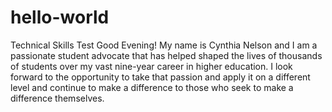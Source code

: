 # hello-world
Technical Skills Test
Good Evening! My name is Cynthia Nelson and I am a passionate student advocate that has helped shaped the lives of thousands of students over my vast nine-year career in higher education.  I look forward to the opportunity to take that passion and apply it on a different level and continue to make a difference to those who seek to make a difference themselves.
